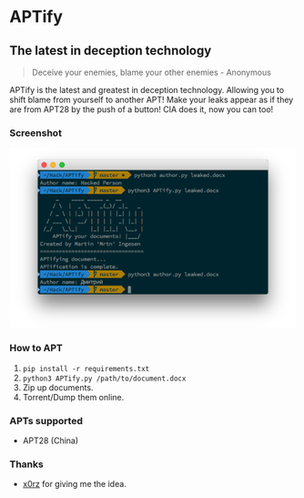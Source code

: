 # APTify
## The latest in deception technology

> Deceive your enemies, blame your other enemies - Anonymous

APTify is the latest and greatest in deception technology. Allowing you to shift blame from yourself to another APT! Make your leaks appear as if they are from APT28 by the push of a button! CIA does it, now you can too!

### Screenshot

![Screenshot](screenshot.png)

### How to APT

1. `pip install -r requirements.txt`
2. `python3 APTify.py /path/to/document.docx`
3. Zip up documents.
4. Torrent/Dump them online.

### APTs supported

- APT28 (China)

### Thanks

- [x0rz](https://blog.0day.rocks/lets-get-fancy-with-false-flags-28eaabefeff6) for giving me the idea.
